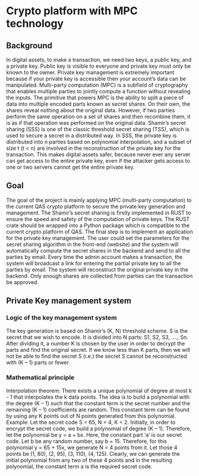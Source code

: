 # Crypto platform with MPC technology 
## Background
In digital assets, to make a transaction, we need two keys, a public key, and a private key. Public key is visible to everyone and private key must only be known to the owner. Private key management is extremely important because if your private key is accessible then your account’s data can be manipulated.
Multi-party computation (MPC) is a subfield of cryptography that enables multiple parties to jointly compute a function without revealing the inputs. The primitive that powers MPC is the ability to split a piece of data into multiple encoded parts known as secret shares. On their own, the shares reveal nothing about the original data. However, if two parties perform the same operation on a set of shares and then recombine them, it is as if that operation was performed on the original data. 
Shamir’s secret sharing (SSS) is one of the classic threshold secret sharing (TSS), which is used to secure a secret in a distributed way. In SSS, the private key is distributed into n parties based on polynomial interpolation, and a subset of size t (t < n) are involved in the reconstruction of the private key for the transaction. This makes digital assets safer, because never ever any server can get access to the entire private key, even if the attacker gets access to one or two servers cannot get the entire private key. 
## Goal
The goal of the project is mainly applying MPC (multi-party computation) to the current QAS crypto platform to secure the private key generation and management. The Shamir’s secret sharing is firstly implemented in RUST to ensure the speed and safety of the computation of private keys. The RUST crate should be wrapped into a Python package which is compatible to the current crypto platform of QAS. The final step is to implement an application for the private key management. The user could set the parameters for the secret sharing algorithm in the front-end (website) and the system will automatically compute the secret shares in the backend and send to all the parties by email. Every time the admin account makes a transaction, the system will broadcast a link for entering the partial private key to all the parties by email. The system will reconstruct the original private key in the backend. Only enough shares are collected from parties can the transaction be approved. 



## Private Key management system
### Logic of the key management system
The key generation is based on Shamir’s (K, N) threshold scheme. S is the secret that we wish to encode. It is divided into N parts: S1, S2, S3, …., Sn. After dividing it, a number K is chosen by the user in order to decrypt the parts and find the original secret. If we know less than K parts, then we will not be able to find the secret S (i.e.) the secret S cannot be reconstructed with (K – 1) parts or fewer.
### Mathematical principle
Interpolation theorem: There exists a unique polynomial of degree at most k - 1 that interpolates the k data points. The idea is to build a polynomial with the degree (K – 1) such that the constant term is the secret number and the remaining (K – 1) coefficients are random. This constant term can be found by using any K points out of N points generated from this polynomial. 
Example: Let the secret code S = 65, N = 4, K = 2. 
	Initially, in order to encrypt the secret code, we build a polynomial of degree (K – 1).
	Therefore, let the polynomial be y = a + bx. Here, the constant part ‘a’ is our secret code.
	Let b be any random number, say b = 15.
	Therefore, for this polynomial y = 65 + 15x, we generate N = 4 points from it.
	Let those 4 points be (1, 80), (2, 95), (3, 110), (4, 125). Clearly, we can generate the initial polynomial from any two of these 4 points and in the resulting polynomial, the constant term a is the required secret code.






